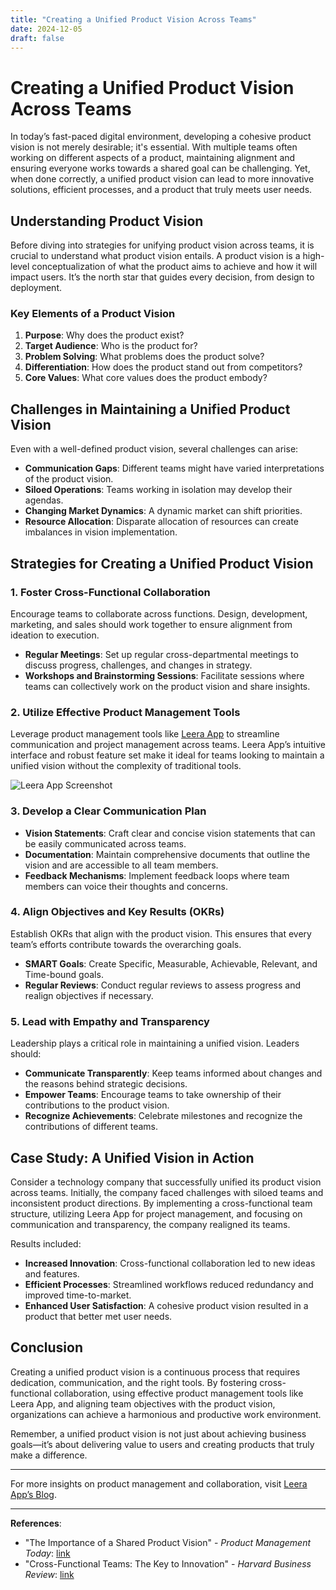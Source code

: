```yaml
---
title: "Creating a Unified Product Vision Across Teams"
date: 2024-12-05
draft: false
---
```

# Creating a Unified Product Vision Across Teams

In today’s fast-paced digital environment, developing a cohesive product vision is not merely desirable; it's essential. With multiple teams often working on different aspects of a product, maintaining alignment and ensuring everyone works towards a shared goal can be challenging. Yet, when done correctly, a unified product vision can lead to more innovative solutions, efficient processes, and a product that truly meets user needs.

## Understanding Product Vision

Before diving into strategies for unifying product vision across teams, it is crucial to understand what product vision entails. A product vision is a high-level conceptualization of what the product aims to achieve and how it will impact users. It’s the north star that guides every decision, from design to deployment.

### Key Elements of a Product Vision

1. **Purpose**: Why does the product exist?
2. **Target Audience**: Who is the product for?
3. **Problem Solving**: What problems does the product solve?
4. **Differentiation**: How does the product stand out from competitors?
5. **Core Values**: What core values does the product embody?

## Challenges in Maintaining a Unified Product Vision

Even with a well-defined product vision, several challenges can arise:

- **Communication Gaps**: Different teams might have varied interpretations of the product vision.
- **Siloed Operations**: Teams working in isolation may develop their agendas.
- **Changing Market Dynamics**: A dynamic market can shift priorities.
- **Resource Allocation**: Disparate allocation of resources can create imbalances in vision implementation.

## Strategies for Creating a Unified Product Vision

### 1. Foster Cross-Functional Collaboration

Encourage teams to collaborate across functions. Design, development, marketing, and sales should work together to ensure alignment from ideation to execution.

- **Regular Meetings**: Set up regular cross-departmental meetings to discuss progress, challenges, and changes in strategy.
- **Workshops and Brainstorming Sessions**: Facilitate sessions where teams can collectively work on the product vision and share insights.

### 2. Utilize Effective Product Management Tools

Leverage product management tools like [Leera App](https://leera.app) to streamline communication and project management across teams. Leera App’s intuitive interface and robust feature set make it ideal for teams looking to maintain a unified vision without the complexity of traditional tools.

![Leera App Screenshot](https://leera.app/assets/screenshots/dashboard.png)

### 3. Develop a Clear Communication Plan

- **Vision Statements**: Craft clear and concise vision statements that can be easily communicated across teams.
- **Documentation**: Maintain comprehensive documents that outline the vision and are accessible to all team members.
- **Feedback Mechanisms**: Implement feedback loops where team members can voice their thoughts and concerns.

### 4. Align Objectives and Key Results (OKRs)

Establish OKRs that align with the product vision. This ensures that every team’s efforts contribute towards the overarching goals.

- **SMART Goals**: Create Specific, Measurable, Achievable, Relevant, and Time-bound goals.
- **Regular Reviews**: Conduct regular reviews to assess progress and realign objectives if necessary.

### 5. Lead with Empathy and Transparency

Leadership plays a critical role in maintaining a unified vision. Leaders should:

- **Communicate Transparently**: Keep teams informed about changes and the reasons behind strategic decisions.
- **Empower Teams**: Encourage teams to take ownership of their contributions to the product vision.
- **Recognize Achievements**: Celebrate milestones and recognize the contributions of different teams.

## Case Study: A Unified Vision in Action

Consider a technology company that successfully unified its product vision across teams. Initially, the company faced challenges with siloed teams and inconsistent product directions. By implementing a cross-functional team structure, utilizing Leera App for project management, and focusing on communication and transparency, the company realigned its teams.

Results included:

- **Increased Innovation**: Cross-functional collaboration led to new ideas and features.
- **Efficient Processes**: Streamlined workflows reduced redundancy and improved time-to-market.
- **Enhanced User Satisfaction**: A cohesive product vision resulted in a product that better met user needs.

## Conclusion

Creating a unified product vision is a continuous process that requires dedication, communication, and the right tools. By fostering cross-functional collaboration, using effective product management tools like Leera App, and aligning team objectives with the product vision, organizations can achieve a harmonious and productive work environment.

Remember, a unified product vision is not just about achieving business goals—it’s about delivering value to users and creating products that truly make a difference.

---

For more insights on product management and collaboration, visit [Leera App’s Blog](https://leera.app/blog).

---

**References**:

- "The Importance of a Shared Product Vision" - *Product Management Today*: [link](https://productmanagementtoday.com/product-vision/)
- "Cross-Functional Teams: The Key to Innovation" - *Harvard Business Review*: [link](https://hbr.org/2020/02/why-cross-functional-teams-fail)
